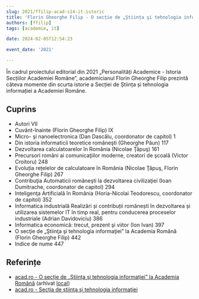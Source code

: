 ```yaml
---
slug: 2021/ffilip-acad-s14-it-istoric
title: 'Florin Gheorghe Filip - O secție de „Știința şi tehnologia informației” la Academia Română'
authors: [ffilip]
tags: [academie, it]

date: 2024-02-05T12:54:23

event_date: '2021'

---
```


În cadrul proiectului editorial din 2021 „Personalități Academice -
Istoria Secțiilor Academiei Române”, academicianul
Florin Gheorghe Filip prezintă
câteva momente din scurta istorie a Secției de Știința și
tehnologia informației a Academiei Române.

<!-- truncate -->

## Cuprins

- Autori  VII
- Cuvânt-înainte (Florin Gheorghe Filip)  IX
- Micro- şi nanoelectronica (Dan Dascălu, coordonator de capitol) 1
- Din istoria informaticii teoretice româneşti (Gheorghe Păun)  117
- Dezvoltarea calculatoarelor în România (Nicolae Ţăpuş)  161
- Precursori români ai comunicaţiilor moderne, creatori de şcoală (Victor Croitoru)  248
- Evoluția rețelelor de calculatoare în România (Nicolae Ţăpuş, Florin Gheorghe Filip)  267
- Contribuţia Automaticii româneşti la dezvoltarea civilizaţiei (Ioan Dumitrache, coordonator de capitol)  294
- Inteligenţa Artificială în România (Horia-Nicolai Teodorescu, coordonator de capitol)  352
- Informatica industrială Realizări și contribuții românești în dezvoltarea și utilizarea sistemelor IT în timp real, pentru conducerea proceselor industriale (Adrian Davidoviciu)  386
- Informatica economică: trecut, prezent şi viitor (Ion Ivan)  397
- O secţie de „Ştiinţa şi tehnologia informaţiei” la Academia Română (Florin Gheorghe Filip)  442
- Indice de nume  447

## Referințe

- [acad.ro - O secție de „Știința şi tehnologia informației” la Academia Română](https://acad.ro/ProiectEditorial2021/pdf/s14/S14-IT-Istoric.pdf) (arhivat [local](https://cronica-it.github.io/arhiva/#2021))
- [acad.ro - Secţia de știinţa şi tehnologia informaţiei](https://acad.ro/institutia/sectia_14.html)
